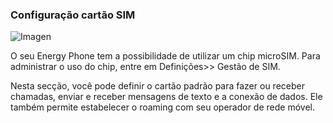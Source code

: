 ### Configuração cartão SIM

![Imagen](http://static.energysistem.com/images/manuals/39725/54ec60e4f3fa1.jpg)

O seu Energy Phone tem a possibilidade de utilizar um chip microSIM. Para administrar o uso do chip, entre em Definições>> Gestão de SIM.

Nesta secção, você pode definir o cartão padrão para fazer ou receber chamadas, enviar e receber mensagens de texto e a conexão de dados. Ele também permite estabelecer o roaming com seu operador de rede móvel.
